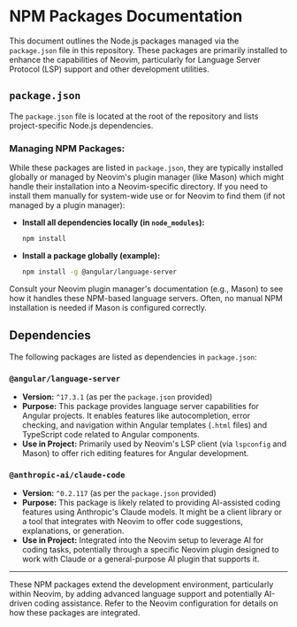# NPM Packages Documentation

This document outlines the Node.js packages managed via the `package.json` file in this repository. These packages are primarily installed to enhance the capabilities of Neovim, particularly for Language Server Protocol (LSP) support and other development utilities.

## `package.json`

The `package.json` file is located at the root of the repository and lists project-specific Node.js dependencies.

### Managing NPM Packages:

While these packages are listed in `package.json`, they are typically installed globally or managed by Neovim's plugin manager (like Mason) which might handle their installation into a Neovim-specific directory. If you need to install them manually for system-wide use or for Neovim to find them (if not managed by a plugin manager):

*   **Install all dependencies locally (in `node_modules`):**
    ```bash
    npm install
    ```
*   **Install a package globally (example):**
    ```bash
    npm install -g @angular/language-server
    ```

Consult your Neovim plugin manager's documentation (e.g., Mason) to see how it handles these NPM-based language servers. Often, no manual NPM installation is needed if Mason is configured correctly.

## Dependencies

The following packages are listed as dependencies in `package.json`:

### `@angular/language-server`
*   **Version:** `^17.3.1` (as per the `package.json` provided)
*   **Purpose:** This package provides language server capabilities for Angular projects. It enables features like autocompletion, error checking, and navigation within Angular templates (`.html` files) and TypeScript code related to Angular components.
*   **Use in Project:** Primarily used by Neovim's LSP client (via `lspconfig` and Mason) to offer rich editing features for Angular development.

### `@anthropic-ai/claude-code`
*   **Version:** `^0.2.117` (as per the `package.json` provided)
*   **Purpose:** This package is likely related to providing AI-assisted coding features using Anthropic's Claude models. It might be a client library or a tool that integrates with Neovim to offer code suggestions, explanations, or generation.
*   **Use in Project:** Integrated into the Neovim setup to leverage AI for coding tasks, potentially through a specific Neovim plugin designed to work with Claude or a general-purpose AI plugin that supports it.

---
These NPM packages extend the development environment, particularly within Neovim, by adding advanced language support and potentially AI-driven coding assistance. Refer to the Neovim configuration for details on how these packages are integrated.

